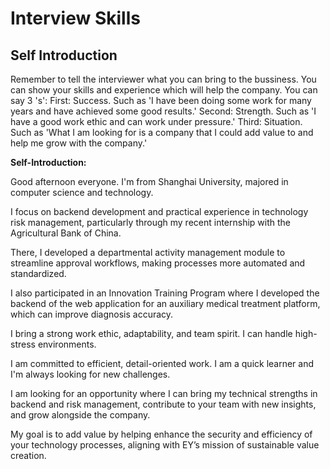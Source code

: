 # Interview Skills

## Self Introduction

Remember to tell the interviewer what you can bring to the bussiness. You can show your skills and experience which will help the company.
You can say 3 's':
First: Success. Such as 'I have been doing some work for many years and have achieved some good results.'
Second: Strength. Such as 'I have a good work ethic and can work under pressure.'
Third: Situation. Such as 'What I am looking for is a company that I could add value to and help me grow with the company.'

**Self-Introduction:**

Good afternoon everyone. I'm from Shanghai University, majored in computer science and technology. 

I focus on backend development and practical experience in technology risk management, particularly through my recent internship with the Agricultural Bank of China. 

There, I developed a departmental activity management module to streamline approval workflows, making processes more automated and standardized. 

I also participated in an Innovation Training Program where I developed the backend of the web application for an auxiliary medical treatment platform, which can improve diagnosis accuracy.

I bring a strong work ethic, adaptability, and team spirit. I can handle high-stress environments. 

I am committed to efficient, detail-oriented work. I am a quick learner and I'm always looking for new challenges.

I am looking for an opportunity where I can bring my technical strengths in backend and risk management, contribute to your team with new insights, and grow alongside the company. 

My goal is to add value by helping enhance the security and efficiency of your technology processes, aligning with EY’s mission of sustainable value creation.
